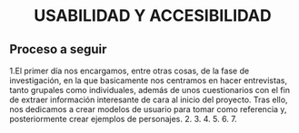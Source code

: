 # <div align = "center">**USABILIDAD Y ACCESIBILIDAD**</div>
## Proceso a seguir
1.El primer día nos encargamos, entre otras cosas, de la fase de investigación, en la que basicamente nos centramos en hacer entrevistas, tanto grupales como individuales, además de unos cuestionarios con el fin de extraer información interesante de cara al inicio del proyecto. Tras ello, nos dedicamos a crear modelos de usuario para tomar como referencia y, posteriormente crear ejemplos de personajes.
2.
3.
4.
5.
6.
7.

